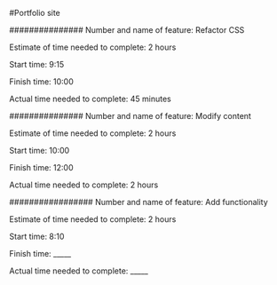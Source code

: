 #Portfolio site

###############
Number and name of feature: Refactor CSS

Estimate of time needed to complete: 2 hours

Start time: 9:15

Finish time: 10:00

Actual time needed to complete: 45 minutes


###############
Number and name of feature: Modify content

Estimate of time needed to complete: 2 hours

Start time: 10:00

Finish time: 12:00

Actual time needed to complete: 2 hours

#################
Number and name of feature: Add functionality

Estimate of time needed to complete: 2 hours

Start time: 8:10

Finish time: _____

Actual time needed to complete: _____

